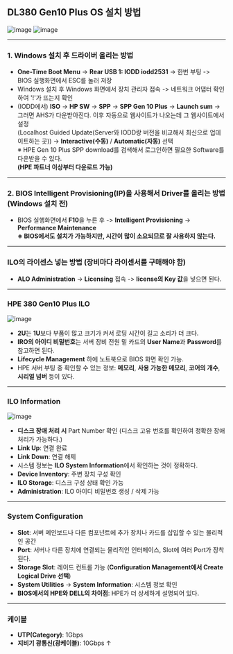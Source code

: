 ## DL380 Gen10 Plus OS 설치 방법

![image](https://github.com/user-attachments/assets/678625d2-ac3f-48e2-8d55-9a15e549e130)
![image](https://github.com/user-attachments/assets/e497310a-b4fa-4647-8449-605f75d74ddc)

---

### **1. Windows 설치 후 드라이버 올리는 방법**
- **One-Time Boot Menu** -> **Rear USB 1: IODD iodd2531** -> 한번 부팅 -> BIOS 실행화면에서 ESC를 눌러 저장
- Windows 설치 후 Windows 화면에서 장치 관리자 접속 -> 네트워크 어댑터 확인하여 '!'가 뜨는지 확인
- (IODD에서) **ISO** -> **HP SW** -> **SPP** -> **SPP Gen 10 Plus** -> **Launch sum** -> 그러면 AHS가 다운받아진다. 이후 자동으로 웹사이트가 나오는데 그 웹사이트에서 설정  
  (Localhost Guided Update(Server와 IODD랑 버전을 비교해서 최신으로 업데이트하는 곳)) -> **Interactive(수동)** / **Automatic(자동)** 선택  
  ※ HPE Gen 10 Plus SPP download를 검색해서 로그인하면 필요한 Software를 다운받을 수 있다.  
  **(HPE 파트너 이상부터 다운로드 가능)**

---

### **2. BIOS Intelligent Provisioning(IP)을 사용해서 Driver를 올리는 방법 (Windows 설치 전)**
- BIOS 실행화면에서 **F10**을 누른 후 -> **Intelligent Provisioning** -> **Performance Maintenance**  
  **※ BIOS에서도 설치가 가능하지만, 시간이 많이 소요되므로 잘 사용하지 않는다.**

---

### ILO의 라이센스 넣는 방법 (장비마다 라이센서를 구매해야 함)
- **ALO Administration** -> **Licensing** 접속 -> **license의 Key 값**을 넣으면 된다.

---

### HPE 380 Gen10 Plus ILO

![image](https://github.com/user-attachments/assets/0621b59d-0e3a-4f6f-b0e6-ecbdf268d4f3)

- **2U**는 **1U**보다 부품이 많고 크기가 커서 로딩 시간이 길고 소리가 더 크다.
- **IRO의 아이디 비밀번호**는 서버 장비 전원 밑 카드의 **User Name**과 **Password**를 참고하면 된다.
- **Lifecycle Management** 하에 노트북으로 BIOS 화면 확인 가능.
- HPE 서버 부팅 중 확인할 수 있는 정보: **메모리**, **사용 가능한 메모리**, **코어의 개수**, **시리얼 넘버** 등이 있다.

---

### ILO Information

![image](https://github.com/user-attachments/assets/d4a36aaa-e53e-4915-aee0-5b8cc8944a3f)

- **디스크 장애 처리 시** Part Number 확인 (디스크 고유 번호를 확인하여 정확한 장애 처리가 가능하다.)
- **Link Up**: 연결 완료
- **Link Down**: 연결 해제
- 시스템 정보는 **ILO System Information**에서 확인하는 것이 정확하다.
- **Device Inventory**: 주변 장치 구성 확인
- **ILO Storage**: 디스크 구성 상태 확인 가능
- **Administration**: ILO 아이디 비밀번호 생성 / 삭제 가능

---

### System Configuration
- **Slot**: 서버 메인보드나 다른 컴포넌트에 추가 장치나 카드를 삽입할 수 있는 물리적인 공간
- **Port**: 서버나 다른 장치에 연결되는 물리적인 인터페이스, Slot에 여러 Port가 장착된다.
- **Storage Slot**: 레이드 컨트롤 가능 (**Configuration Management에서 Create Logical Drive 선택**)
- **System Utilities** -> **System Information**: 시스템 정보 확인
- **BIOS에서의 HPE와 DELL의 차이점**: HPE가 더 상세하게 설명되어 있다.

---

### 케이블
- **UTP(Category)**: 1Gbps
- **지비기 광통신(광케이블)**: 10Gbps ↑

